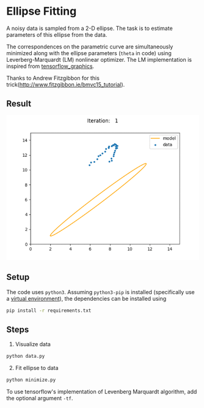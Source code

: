 # Ellipse Fitting
A noisy data is sampled from a 2-D ellipse. The task is to estimate parameters of this ellipse from the data.

The correspondences on the parametric curve are simultaneously minimized along with the ellipse parameters (`theta` in code) using Leverberg-Marquardt (LM) nonlinear optimizer.
The LM implementation is inspired from [tensorflow_graphics](https://github.com/tensorflow/graphics/blob/master/tensorflow_graphics/math/optimizer/levenberg_marquardt.py).

Thanks to Andrew Fitzgibbon for this trick(http://www.fitzgibbon.ie/bmvc15_tutorial).

## Result
![Fitting Iterations](media_readme/fitting.gif)

## Setup
The code uses `python3`.
Assuming `python3-pip` is installed (specifically use a [virtual environment](https://docs.python.org/3/library/venv.html)), the dependencies can be installed using
```bash
pip install -r requirements.txt
```

## Steps
1. Visualize data
```python
python data.py
```

2. Fit ellipse to data
```python
python minimize.py
```
To use tensorflow's implementation of Levenberg Marquardt algorithm, add the optional argument `-tf`.
